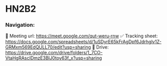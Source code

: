 # HN2B2

### Navigation:
🔗 Meeting url: https://meet.google.com/qut-weru-rnw
✅ Tracking sheet: https://docs.google.com/spreadsheets/d/1uSDyrE65kFrAgDpf6Jdrhglv1Z-GRMxm569EdQULL70/edit?usp=sharing
📂 Drive: https://drive.google.com/drive/folders/1_7CO-VtaHgRAscIDmzE3BlJ0toy63f_x?usp=sharing

